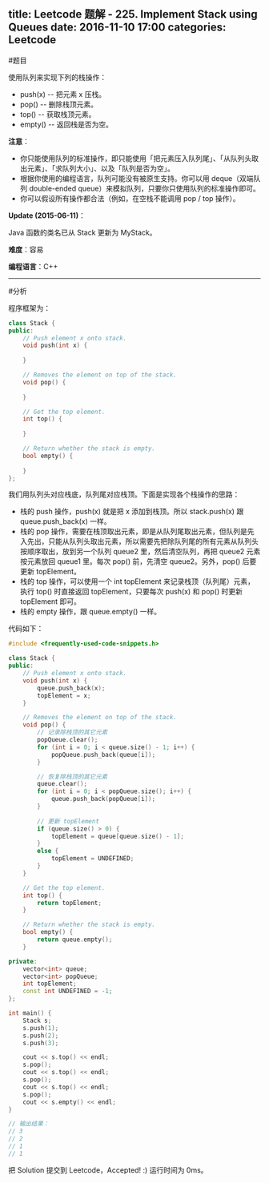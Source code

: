 title: Leetcode 题解 - 225. Implement Stack using Queues
date: 2016-11-10 17:00
categories: Leetcode
---

#题目

使用队列来实现下列的栈操作：

* push(x) -- 把元素 x 压栈。
* pop() -- 删除栈顶元素。
* top() -- 获取栈顶元素。
* empty() -- 返回栈是否为空。

<!-- more -->

**注意**：

* 你只能使用队列的标准操作，即只能使用「把元素压入队列尾」、「从队列头取出元素」、「求队列大小」、以及「队列是否为空」。
* 根据你使用的编程语言，队列可能没有被原生支持。你可以用 deque（双端队列 double-ended queue）来模拟队列，只要你只使用队列的标准操作即可。
* 你可以假设所有操作都合法（例如，在空栈不能调用 pop / top 操作）。

**Update (2015-06-11)**：

Java 函数的类名已从 Stack 更新为 MyStack。

**难度**：容易

**编程语言**：C++

---

#分析

程序框架为：

```cpp
class Stack {
public:
    // Push element x onto stack.
    void push(int x) {
        
    }

    // Removes the element on top of the stack.
    void pop() {
        
    }

    // Get the top element.
    int top() {
        
    }

    // Return whether the stack is empty.
    bool empty() {
        
    }
};
```

我们用队列头对应栈底，队列尾对应栈顶。下面是实现各个栈操作的思路：

* 栈的 push 操作，push(x) 就是把 x 添加到栈顶。所以 stack.push(x) 跟 queue.push_back(x) 一样。
* 栈的 pop 操作，需要在栈顶取出元素，即是从队列尾取出元素，但队列是先入先出，只能从队列头取出元素，所以需要先把除队列尾的所有元素从队列头按顺序取出，放到另一个队列 queue2 里，然后清空队列，再把 queue2 元素按元素放回 queue1 里。每次 pop() 前，先清空 queue2。另外，pop() 后要更新 topElement。
* 栈的 top 操作，可以使用一个 int topElement 来记录栈顶（队列尾）元素，执行 top() 时直接返回 topElement，只要每次 push(x) 和 pop() 时更新 topElement 即可。
* 栈的 empty 操作，跟 queue.empty() 一样。

代码如下：

```cpp
#include <frequently-used-code-snippets.h>

class Stack {
public:
    // Push element x onto stack.
    void push(int x) {
        queue.push_back(x);
        topElement = x;
    }

    // Removes the element on top of the stack.
    void pop() {
        // 记录除栈顶的其它元素
        popQueue.clear();
        for (int i = 0; i < queue.size() - 1; i++) {
            popQueue.push_back(queue[i]);
        }

        // 恢复除栈顶的其它元素
        queue.clear();
        for (int i = 0; i < popQueue.size(); i++) {
            queue.push_back(popQueue[i]);
        }
        
        // 更新 topElement
        if (queue.size() > 0) {
            topElement = queue[queue.size() - 1];
        }
        else {
            topElement = UNDEFINED;
        }
    }

    // Get the top element.
    int top() {
        return topElement;
    }

    // Return whether the stack is empty.
    bool empty() {
        return queue.empty();
    }

private:
    vector<int> queue;
    vector<int> popQueue;
    int topElement;
    const int UNDEFINED = -1;
};

int main() {
    Stack s;
    s.push(1);
    s.push(2);
    s.push(3);

    cout << s.top() << endl;
    s.pop();
    cout << s.top() << endl;
    s.pop();
    cout << s.top() << endl;
    s.pop();
    cout << s.empty() << endl;
}

// 输出结果：
// 3
// 2
// 1
// 1
```

把 Solution 提交到 Leetcode，Accepted! :) 运行时间为 0ms。
